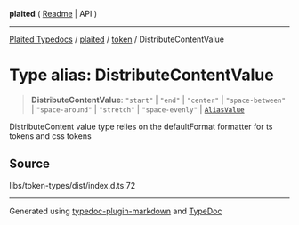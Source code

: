 **plaited** ( [Readme](../../README.md) \| API )

***

[Plaited Typedocs](../../../modules.md) / [plaited](../../modules.md) / [token](../README.md) / DistributeContentValue

# Type alias: DistributeContentValue

> **DistributeContentValue**: `"start"` \| `"end"` \| `"center"` \| `"space-between"` \| `"space-around"` \| `"stretch"` \| `"space-evenly"` \| [`AliasValue`](AliasValue.md)

DistributeContent value type relies on the defaultFormat formatter for ts tokens and css tokens

## Source

libs/token-types/dist/index.d.ts:72

***

Generated using [typedoc-plugin-markdown](https://www.npmjs.com/package/typedoc-plugin-markdown) and [TypeDoc](https://typedoc.org/)
